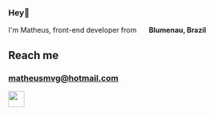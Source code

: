 ### Hey👋

I'm Matheus, front-end developer from &nbsp;<img src="https://cdn-icons-png.flaticon.com/512/16021/16021981.png" width="13" /> <b>Blumenau, Brazil</b>

## Reach me
### matheusmvg@hotmail.com

<a href="https://linkedin.com/in/matheusgesser" target="_blank" rel="noopener noreferrer">
  <img src='https://cdn-icons-png.flaticon.com/512/3536/3536505.png' height="32px" />
</a>
